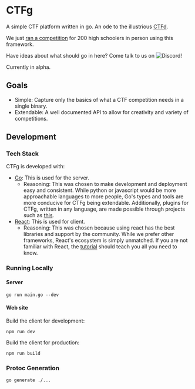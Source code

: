 # CTFg
A simple CTF platform written in go. An ode to the illustrious [CTFd](https://github.com/CTFd/CTFd).

We just [ran a competition](https://www.youtube.com/watch?v=2AOxuHuHS1U) for 200 high schoolers in person using this framework.

Have ideas about what should go in here? Come talk to us on ![Discord](https://img.shields.io/badge/Discord-%235865F2.svg?style=for-the-badge&logo=discord&logoColor=white&link=https://discord.gg/J6VJQhhQ)!

Currently in alpha. 

## Goals
- Simple: Capture only the basics of what a CTF competition needs in a single binary.
- Extendable: A well documented API to allow for creativity and variety of competitions.

## Development

### Tech Stack
CTFg is developed with:
- [Go](https://go.dev/): This is used for the server.
	- Reasoning: This was chosen to make development and deployment easy and consistent. While python or javascript would be more approachable languages to more people, Go's types and tools are more conducive for CTFg being extendable. Additionally, plugins for CTFg, written in any language, are made possible through projects such as [this](https://github.com/hashicorp/go-plugin).
- [React](https://react.dev/): This is used for client.
	- Reasoning: This was chosen because using react has the best libraries and support by the community. While we prefer other frameworks, React's ecosystem is simply unmatched. If you are not familiar with React, the [tutorial](https://react.dev/learn) should teach you all you need to know.

### Running Locally
#### Server
```
go run main.go --dev
```

#### Web site
Build the client for development:
```
npm run dev
```
Build the client for production:
```
npm run build
```

### Protoc Generation
```
go generate ./...
```